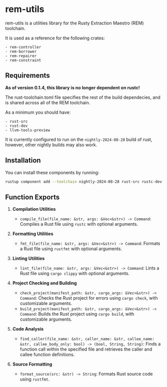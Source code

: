 # rem-utils

rem-utils is a utilities library for the Rusty Extraction Maestro (REM)
toolchain.

It is used as a reference for the following crates:

    - rem-controller
    - rem-borrower
    - rem-repairer
    - rem-constraint

## Requirements

**As of version 0.1.4, this library is no longer dependent on rustc!**

The rust-toolchain.toml file specifies the rest of the build dependecies, and is shared across all of the REM toolchain.

As a minimum you should have:

    - rust-src
    - rust-dev
    - llvm-tools-preview

It is currently configured to run on the `nightly-2024-08-28` build of rust,
however, other nightly builds may also work.

## Installation

You can install these components by running:

```bash
rustup component add --toolchain nightly-2024-08-28 rust-src rustc-dev llvm-tools-preview
```

## Function Exports

1. **Compilation Utilities**
   - `compile_file(file_name: &str, args: &Vec<&str>) -> Command`: Compiles a Rust file using `rustc` with optional arguments.

2. **Formatting Utilities**
   - `fmt_file(file_name: &str, args: &Vec<&str>) -> Command`: Formats a Rust file using `rustfmt` with optional arguments.

3. **Linting Utilities**
   - `lint_file(file_name: &str, args: &Vec<&str>) -> Command`: Lints a Rust file using `cargo clippy` with optional arguments.

4. **Project Checking and Building**
   - `check_project(manifest_path: &str, cargo_args: &Vec<&str>) -> Command`: Checks the Rust project for errors using `cargo check`, with customizable arguments.
   - `build_project(manifest_path: &str, cargo_args: &Vec<&str>) -> Command`: Builds the Rust project using `cargo build`, with customizable arguments.

5. **Code Analysis**
   - `find_caller(file_name: &str, caller_name: &str, callee_name: &str, callee_body_only: bool) -> (bool, String, String)`: Finds a function call within the specified file and retrieves the caller and callee function definitions.

6. **Source Formatting**
   - `format_source(src: &str) -> String`: Formats Rust source code using `rustfmt`.